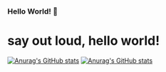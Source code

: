 ### Hello World! 👋

# say out loud, hello world!

[![Anurag's GitHub stats](https://github-readme-stats.vercel.app/api?username=arspujalabs&show_icons=true)](https://wandercomputindo.com)
[![Anurag's GitHub stats](https://github-readme-stats.vercel.app/api/top-langs/?username=arspujalabs)](https://wandercom.id)
